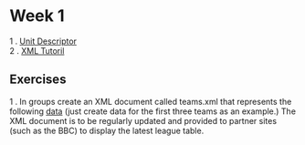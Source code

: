 # Week 1

1 . [Unit Descriptor](http://www.sqa.org.uk/files/hn/FM9735.pdf)
<br>2 . [XML Tutoril](http://www.w3schools.com/xml/)

## Exercises

1 . In groups create an XML document called teams.xml that represents the following [data](http://mobile.football-league.co.uk/league-table/) (just create data for the first three teams as an example.) The XML document is to be regularly updated and provided to partner sites (such as the BBC) to display the latest league table. 
